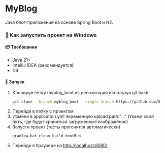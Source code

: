# MyBlog

Java блог-приложение на основе Spring Boot и H2.

### 🚀 Как запустить проект на Windows

#### 📦 Требования
- Java 21+
- IntelliJ IDEA (рекомендуется)
- Git

#### 📁 Запуск

1. Клонируй ветку myblog_boot из репозитория используя git bash
   ```bash
   git clone --branch myblog_boot --single-branch https://github.com/AnonUserG/sprint3_spring_framework_myblog.git

2. Перейди в папку с проектом
3. Измени в application.yml переменную upload:path:"..." (Укажи свой путь, где будут храниться загруженные изображения)
4. Запусти проект (тесты прогонятся автоматически)
   ```bash
   gradlew.bat clean build bootRun
5. Перейди в браузере на [http://localhost:8080/](http://localhost:8080/)

